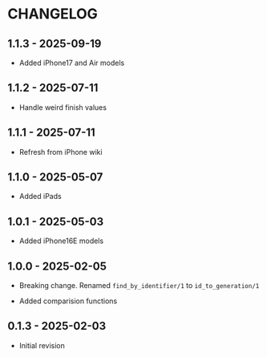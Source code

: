 # CHANGELOG

## 1.1.3 - 2025-09-19

- Added iPhone17 and Air models

## 1.1.2 - 2025-07-11

- Handle weird finish values

## 1.1.1 - 2025-07-11

- Refresh from iPhone wiki

## 1.1.0 - 2025-05-07

- Added iPads

## 1.0.1 - 2025-05-03

- Added iPhone16E models

## 1.0.0 - 2025-02-05

- Breaking change. Renamed `find_by_identifier/1` to `id_to_generation/1`

- Added comparision functions

## 0.1.3 - 2025-02-03

- Initial revision
